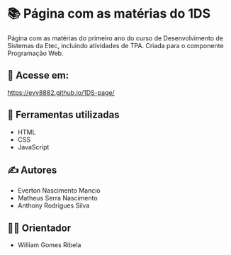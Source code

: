# 📚 Página com as matérias do 1DS
Página com as matérias do primeiro ano do curso de Desenvolvimento de Sistemas da Etec, incluindo atividades de TPA. Criada para o componente Programação Web.

## 📎 Acesse em:
https://evy8882.github.io/1DS-page/

## 🔨 Ferramentas utilizadas
* HTML
* CSS
* JavaScript

## ✍ Autores
* Everton Nascimento Mancio
* Matheus Serra Nascimento
* Anthony Rodrigues Silva

## 👨‍🏫 Orientador
* William Gomes Ribela
